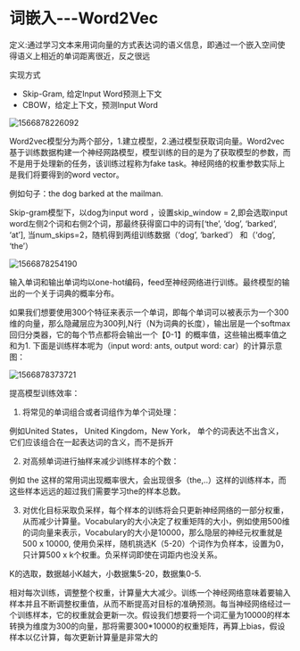 # 词嵌入---Word2Vec

定义:通过学习文本来用词向量的方式表达词的语义信息，即通过一个嵌入空间使得语义上相近的单词距离很近，反之很远

实现方式
- Skip-Gram, 给定Input Word预测上下文
- CBOW，给定上下文，预测Input Word

![1566878226092](C:\Users\DUOYI\AppData\Roaming\Typora\typora-user-images\1566878226092.png)

Word2vec模型分为两个部分，1.建立模型，2.通过模型获取词向量。Word2vec基于训练数据构建一个神经网路模型，模型训练的目的是为了获取模型的参数，而不是用于处理新的任务，该训练过程称为fake task。神经网络的权重参数实际上是我们将要得到的word vector。

例如句子：the dog barked at the mailman.

Skip-gram模型下，以dog为input word ，设置skip_window = 2,即会选取input word左侧2个词和右侧2个词，那最终获得窗口中的词有[‘the’, ‘dog’, ‘barked’, ‘at’], 当num_skips=2，随机得到两组训练数据（‘dog’, ‘barked’） 和（‘dog’, ‘the’）

![1566878254190](C:\Users\DUOYI\AppData\Roaming\Typora\typora-user-images\1566878254190.png)

输入单词和输出单词均以one-hot编码，feed至神经网络进行训练。最终模型的输出的一个关于词典的概率分布。

 

如果我们想要使用300个特征来表示一个单词，即每个单词可以被表示为一个300维的向量，那么隐藏层应为300列,N行（N为词典的长度），输出层是一个softmax回归分类器，它的每个节点都将会输出一个【0-1】的概率值，这些输出概率值之和为1. 下面是训练样本呢为（input word: ants, output word: car）的计算示意图：

![1566878373721](C:\Users\DUOYI\AppData\Roaming\Typora\typora-user-images\1566878373721.png)

提高模型训练效率：

1. 将常见的单词组合或者词组作为单个词处理：

例如United States， United Kingdom，New York， 单个的词表达不出含义，它们应该组合在一起表达词的含义，而不是拆开 

2. 对高频单词进行抽样来减少训练样本的个数：

例如 the 这样的常用词出现概率很大，会出现很多（the,..）这样的训练样本，而这些样本远远的超过我们需要学习the的样本总数。

3. 对优化目标采取负采样，每个样本的训练将会只更新神经网络的一部分权重，从而减少计算量。Vocabulary的大小决定了权重矩阵的大小，例如使用500维的词向量来表示，Vocabulary的大小是10000，那么隐层的神经元权重就是500 x 10000, 使用负采样，随机挑选K（5-20）个词作为负样本，设置为0，只计算500 x k个权重。负采样词即使在词距内也没关系。

K的选取，数据越小K越大，小数据集5-20，数据集0-5.

相对每次训练，调整整个权重，计算量大大减少。训练一个神经网络意味着要输入样本并且不断调整权重值，从而不断提高对目标的准确预测。每当神经网络经过一个训练样本，它的权重就会更新一次。假设我们想要将一个词汇量为10000的样本转换为维度为300的向量，那将需要300*10000的权重矩阵，再算上bias，假设样本以亿计算，每次更新计算量是非常大的

